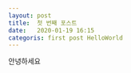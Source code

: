 ```yaml
---
layout: post
title:  첫 번째 포스트
date:   2020-01-19 16:15
categoris: first post HelloWorld
---
```


안녕하세요

